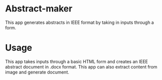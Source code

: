 # Abstract-maker
This app generates abstracts in IEEE format by taking in inputs through a form.

# Usage
This app takes inputs through a basic HTML form and creates an IEEE abstract document in .docx format. This app can also extract 
content from image and generate document.
